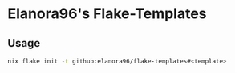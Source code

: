 # Elanora96's Flake-Templates

## Usage

```sh
nix flake init -t github:elanora96/flake-templates#<template>
```

